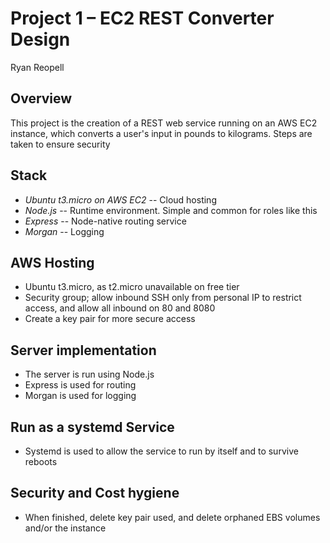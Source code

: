 # Project 1 – EC2 REST Converter Design
Ryan Reopell

## Overview
This project is the creation of a REST web service running on an AWS EC2 instance, which converts a user's input in pounds to kilograms. Steps are taken to ensure security

## Stack
- *Ubuntu t3.micro on AWS EC2* -- Cloud hosting
- *Node.js* -- Runtime environment. Simple and common for roles like this
- *Express* -- Node-native routing service
- *Morgan* -- Logging

## AWS Hosting
- Ubuntu t3.micro, as t2.micro unavailable on free tier
- Security group; allow inbound SSH only from personal IP to restrict access, and allow all inbound on 80 and 8080
- Create a key pair for more secure access

## Server implementation
- The server is run using Node.js
- Express is used for routing
- Morgan is used for logging

## Run as a systemd Service
- Systemd is used to allow the service to run by itself and to survive reboots

## Security and Cost hygiene
- When finished, delete key pair used, and delete orphaned EBS volumes and/or the instance

